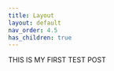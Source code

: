 ```yaml
---
title: Layout
layout: default
nav_order: 4.5
has_children: true
---
```


THIS IS MY FIRST TEST POST
